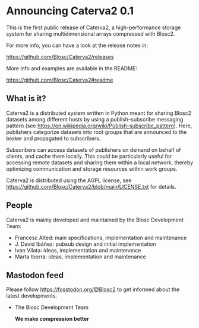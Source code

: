 Announcing Caterva2 0.1
=======================

This is the first public release of Caterva2, a high-performance storage
system for sharing multidimensional arrays compressed with Blosc2.

For more info, you can have a look at the release notes in:

https://github.com/Blosc/Caterva2/releases

More info and examples are available in the README:

https://github.com/Blosc/Caterva2#readme

## What is it?

Caterva2 is a distributed system written in Python meant for sharing Blosc2
datasets among different hosts by using a publish–subscribe messaging pattern
(see https://en.wikipedia.org/wiki/Publish–subscribe_pattern).  Here,
publishers categorize datasets into root groups that are announced to the
broker and propagated to subscribers.

Subscribers can access datasets of publishers on demand on behalf of clients,
and cache them locally. This could be particularly useful for accessing remote
datasets and sharing them within a local network, thereby optimizing
communication and storage resources within work groups.

Caterva2 is distributed using the AGPL license, see
https://github.com/Blosc/Caterva2/blob/main/LICENSE.txt
for details.

## People

Caterva2 is mainly developed and maintained by the Blosc Development Team:

* Francesc Alted: main specifications, implementation and maintenance
* J. David Ibáñez: pubsub design and initial implementation
* Ivan Vilata: ideas, implementation and maintenance
* Marta Iborra: ideas, implementation and maintenance

## Mastodon feed

Please follow https://fosstodon.org/@Blosc2 to get informed about the latest
developments.

- The Blosc Development Team

  **We make compression better**

